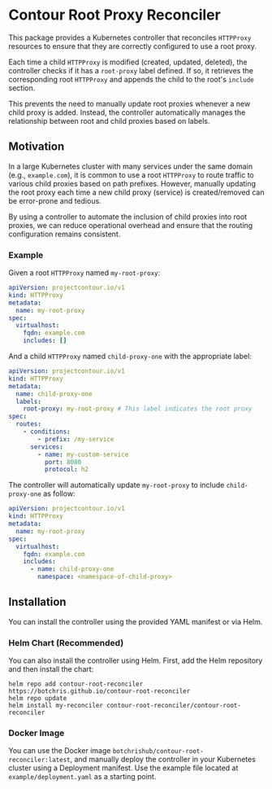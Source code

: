 # Contour Root Proxy Reconciler

This package provides a Kubernetes controller that reconciles `HTTPProxy`
resources to ensure that they are correctly configured to use a root proxy.

Each time a child `HTTPProxy` is modified (created, updated, deleted), the
controller checks if it has a `root-proxy` label defined. If so, it retrieves
the corresponding root `HTTPProxy` and appends the child to the root's
`include` section.

This prevents the need to manually update root proxies whenever a new child
proxy is added. Instead, the controller automatically manages the relationship
between root and child proxies based on labels.

## Motivation

In a large Kubernetes cluster with many services under the same domain
(e.g., `example.com`), it is common to use a root `HTTPProxy` to route traffic
to various child proxies based on path prefixes. However, manually updating the
root proxy each time a new child proxy (service) is created/removed can
be error-prone and tedious.

By using a controller to automate the inclusion of child proxies into root
proxies, we can reduce operational overhead and ensure that the routing
configuration remains consistent.

### Example

Given a root `HTTPProxy` named `my-root-proxy`:

```yaml
apiVersion: projectcontour.io/v1
kind: HTTPProxy
metadata:
  name: my-root-proxy
spec:
  virtualhost:
    fqdn: example.com
    includes: []
```

And a child `HTTPProxy` named `child-proxy-one` with the appropriate label:

```yaml
apiVersion: projectcontour.io/v1
kind: HTTPProxy
metadata:
  name: child-proxy-one
  labels:
    root-proxy: my-root-proxy # This label indicates the root proxy
spec:
  routes:
    - conditions:
        - prefix: /my-service
      services:
        - name: my-custom-service
          port: 8080
          protocol: h2
```

The controller will automatically update `my-root-proxy` to include
`child-proxy-one` as follow:

```yaml
apiVersion: projectcontour.io/v1
kind: HTTPProxy
metadata:
  name: my-root-proxy
spec:
  virtualhost:
    fqdn: example.com
    includes:
      - name: child-proxy-one
        namespace: <namespace-of-child-proxy>
```

## Installation

You can install the controller using the provided YAML manifest or via Helm.

### Helm Chart (Recommended)

You can also install the controller using Helm. First, add the Helm repository
and then install the chart:

```shell
helm repo add contour-root-reconciler https://botchris.github.io/contour-root-reconciler
helm repo update
helm install my-reconciler contour-root-reconciler/contour-root-reconciler
```

### Docker Image

You can use the Docker image `botchrishub/contour-root-reconciler:latest`,
and manually deploy the controller in your Kubernetes cluster using a
Deployment manifest. Use the example file located at `example/deployment.yaml`
as a starting point.
